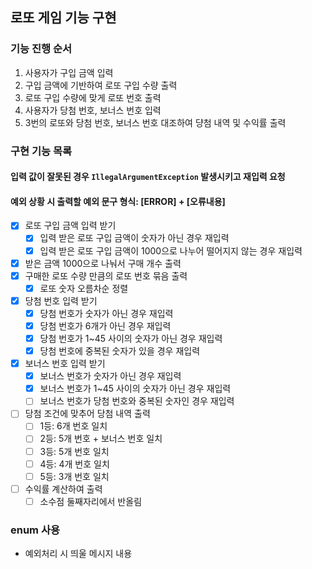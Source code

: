 ## 로또 게임 기능 구현 

### 기능 진행 순서
1. 사용자가 구입 금액 입력
2. 구입 금액에 기반하여 로또 구입 수량 출력
3. 로또 구입 수량에 맞게 로또 번호 출력
4. 사용자가 당첨 번호, 보너스 번호 입력
5. 3번의 로또와 당첨 번호, 보너스 번호 대조하여 댱첨 내역 및 수익률 출력

### 구현 기능 목록
#### 입력 값이 잘못된 경우 `IllegalArgumentException` 발생시키고 재입력 요청
#### 예외 상황 시 출력할 예외 문구 형식: [ERROR] + [오류내용]
- [x] 로또 구입 금액 입력 받기
  - [x] 입력 받은 로또 구입 금액이 숫자가 아닌 경우 재입력
  - [x] 입력 받은 로또 구입 금액이 1000으로 나누어 떨어지지 않는 경우 재입력
- [x] 받은 금액 1000으로 나눠서 구매 개수 출력
- [x] 구매한 로또 수량 만큼의 로또 번호 묶음 출력
  - [x] 로또 숫자 오름차순 정렬
- [x] 당첨 번호 입력 받기
  - [x] 당첨 번호가 숫자가 아닌 경우 재입력
  - [x] 당첨 번호가 6개가 아닌 경우 재입력
  - [x] 당첨 번호가 1~45 사이의 숫자가 아닌 경우 재입력
  - [x] 당첨 번호에 중복된 숫자가 있을 경우 재입력
- [x] 보너스 번호 입력 받기
  - [x] 보너스 번호가 숫자가 아닌 경우 재입력
  - [x] 보너스 번호가 1~45 사이의 숫자가 아닌 경우 재입력
  - [ ] 보너스 번호가 당첨 번호와 중복된 숫자인 경우 재입력  
- [ ] 당첨 조건에 맞추어 당첨 내역 출력
  - [ ] 1등: 6개 번호 일치
  - [ ] 2등: 5개 번호 + 보너스 번호 일치
  - [ ] 3등: 5개 번호 일치
  - [ ] 4등: 4개 번호 일치
  - [ ] 5등: 3개 번호 일치
- [ ] 수익률 계산하여 출력
  - [ ] 소수점 둘째자리에서 반올림

### enum 사용
- 예외처리 시 띄울 메시지 내용
